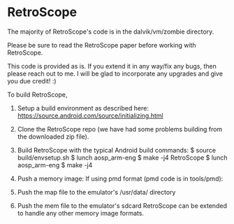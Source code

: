 # RetroScope

The majority of RetroScope's code is in the dalvik/vm/zombie directory.

Please be sure to read the RetroScope paper before working with RetroScope.

This code is provided as is. If you extend it in any way/fix any bugs, then please reach out to me. I will be glad to incorporate any upgrades and give you due credit! :) 

To build RetroScope,
1) Setup a build environment as described here:
https://source.android.com/source/initializing.html

2) Clone the RetroScope repo (we have had some problems building from the downloaded zip file).

3) Build RetroScope with the typical Android build commands:
$ source build/envsetup.sh
$ lunch aosp_arm-eng
$ make -j4 RetroScope
$ lunch aosp_arm-eng
$ make -j4

4) Push a memory image:
If using pmd format (pmd code is in tools/pmd):
1) Push the map file to the emulator's /usr/data/ directory
2) Push the mem file to the emulator's sdcard
RetroScope can be extended to handle any other memory image formats.


